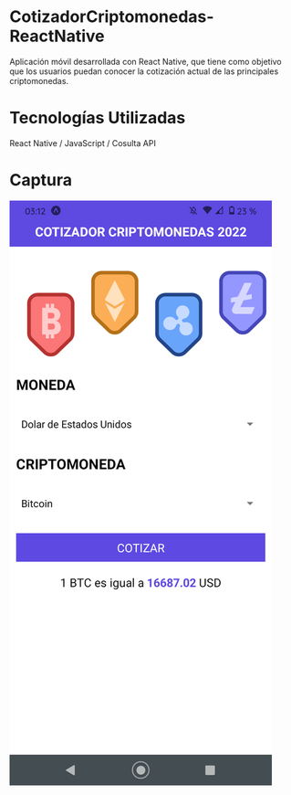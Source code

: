# CotizadorCriptomonedas-ReactNative
Aplicación móvil desarrollada con React Native, que tiene como objetivo que los usuarios puedan conocer la cotización actual de las principales criptomonedas.

# Tecnologías Utilizadas
React Native / JavaScript / Cosulta API

# Captura
![alt text](https://github.com/MartinLaRosa27/CotizadorCriptomonedas-ReactNative/blob/main/resources/captura.png?raw=true)
